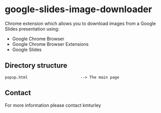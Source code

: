 # google-slides-image-downloader

Chrome extension which allows you to download images from a Google Slides presentation using:
* Google Chrome Browser
* Google Chrome Browser Extensions
* Google Slides


## Directory structure

    popup.html                       --> The main page


## Contact

For more information please contact kmturley
